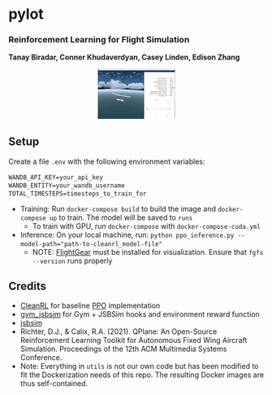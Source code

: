 # pylot
### Reinforcement Learning for Flight Simulation
**Tanay Biradar, Conner Khudaverdyan, Casey Linden, Edison Zhang**

<p align="center">
    <img src="./demos/pylot-video-demo.gif" alt="Pylot Demo" width="30%"/>
</p>


## Setup

Create a file `.env` with the following environment variables:

```
WANDB_API_KEY=your_api_key
WANDB_ENTITY=your_wandb_username
TOTAL_TIMESTEPS=timesteps_to_train_for
```

- Training: Run `docker-compose build` to build the image and `docker-compose up` to train.
    The model will be saved to `runs`
    - To train with GPU, run `docker-compose` with `docker-compose-cuda.yml`
- Inference: On your local machine, run: `python ppo_inference.py --model-path="path-to-cleanrl_model-file"`
    - NOTE: [FlightGear](http://flightgear.org/) must be installed for
      visualization.  Ensure that `fgfs --version` runs properly

## Credits
- [CleanRL](https://github.com/vwxyzjn/cleanrl) for baseline [PPO](https://openai.com/research/openai-baselines-ppo) implementation
- [gym_jsbsim](https://github.com/Gor-Ren/gym-jsbsim) for Gym + JSBSim hooks and environment reward function
- [jsbsim](https://github.com/JSBSim-Team/jsbsim)
- Richter, D.J., & Calix, R.A. (2021). QPlane: An Open-Source Reinforcement Learning Toolkit for Autonomous Fixed Wing Aircraft Simulation. Proceedings of the 12th ACM Multimedia Systems Conference.
- Note: Everything in `utils` is not our own code but has been modified to fit
  the Dockerization needs of this repo. The resulting Docker images are thus self-contained.
